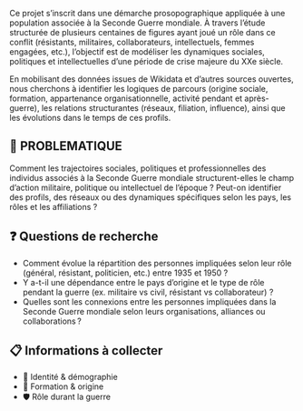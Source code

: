 Ce projet s’inscrit dans une démarche prosopographique appliquée à une population associée à la Seconde Guerre mondiale. À travers l’étude structurée de plusieurs centaines de figures ayant joué un rôle dans ce conflit (résistants, militaires, collaborateurs, intellectuels, femmes engagées, etc.), l’objectif est de modéliser les dynamiques sociales, politiques et intellectuelles d’une période de crise majeure du XXe siècle.

En mobilisant des données issues de Wikidata et d’autres sources ouvertes, nous cherchons à identifier les logiques de parcours (origine sociale, formation, appartenance organisationnelle, activité pendant et après-guerre), les relations structurantes (réseaux, filiation, influence), ainsi que les évolutions dans le temps de ces profils.


## 🧠 PROBLEMATIQUE

Comment les trajectoires sociales, politiques et professionnelles des individus associés à la Seconde Guerre mondiale structurent-elles le champ d’action militaire, politique ou intellectuel de l’époque ? Peut-on identifier des profils, des réseaux ou des dynamiques spécifiques selon les pays, les rôles et les affiliations ?


## ❓ Questions de recherche

* Comment évolue la répartition des personnes impliquées selon leur rôle (général, résistant, politicien, etc.) entre 1935 et 1950 ?
* Y a-t-il une dépendance entre le pays d’origine et le type de rôle pendant la guerre (ex. militaire vs civil, résistant vs collaborateur) ?
* Quelles sont les connexions entre les personnes impliquées dans la Seconde Guerre mondiale selon leurs organisations, alliances ou collaborations ?

## 📋 Informations à collecter

* 🔶 Identité & démographie
* 🏫 Formation & origine
* 🛡️ Rôle durant la guerre
